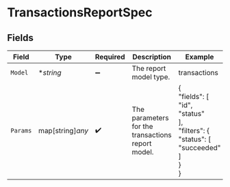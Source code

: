 # TransactionsReportSpec


## Fields

| Field                                                                      | Type                                                                       | Required                                                                   | Description                                                                | Example                                                                    |
| -------------------------------------------------------------------------- | -------------------------------------------------------------------------- | -------------------------------------------------------------------------- | -------------------------------------------------------------------------- | -------------------------------------------------------------------------- |
| `Model`                                                                    | **string*                                                                  | :heavy_minus_sign:                                                         | The report model type.                                                     | transactions                                                               |
| `Params`                                                                   | map[string]*any*                                                           | :heavy_check_mark:                                                         | The parameters for the transactions report model.                          | {<br/>"fields": [<br/>"id",<br/>"status"<br/>],<br/>"filters": {<br/>"status": [<br/>"succeeded"<br/>]<br/>}<br/>} |